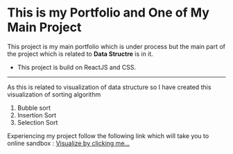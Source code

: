 # This is my Portfolio and One of My Main Project

This project is my main portfolio which is under process but the main part of the project which is related to **Data Structre** is in it.
- This project is build on ReactJS and CSS.
--- 

As this is related to visualization of data structure so I have created this visualization of sorting algorithm
1. Bubble sort
2. Insertion Sort
3. Selection Sort



Experiencing my project follow the following link which will take you to online sandbox :
[Visualize by clicking me...](https://githubbox.com/ShivamKushwaha20/Main-Project)
